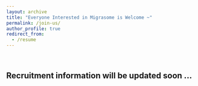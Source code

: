 ```yaml
---
layout: archive
title: "Everyone Interested in Migrasome is Welcome ~"
permalink: /join-us/
author_profile: true
redirect_from:
  - /resume
---
```


<br>

## Recruitment information will be updated soon ...